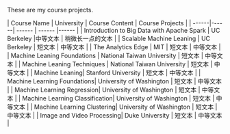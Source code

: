 These are my course projects.

| Course Name | University | Course Content | Course Projects | 
| ------|------| ------ | ------ |------ |
| Introduction to Big Data with Apache Spark | UC Berkeley |中等文本 | 稍微长一点的文本 |
| Scalable Machine Leaning | UC Berkeley | 短文本 | 中等文本 |
| The Analytics Edge | MIT | 短文本 | 中等文本 |
| Machine Leaning Foundations | National Taiwan University | 短文本 | 中等文本 |
| Machine Leaning Techniques | National Taiwan University | 短文本 | 中等文本 |
| Machine Leaning| Stanford University | 短文本 | 中等文本 |
| Machine Learning Foundations| University of Washington | 短文本 | 中等文本 |
| Machine Learning Regression| University of Washington | 短文本 | 中等文本 |
| Machine Learning Classification| University of Washington | 短文本 | 中等文本 |
| Machine Learning Clustering| University of Washington | 短文本 | 中等文本 |
| Image and Video Processing| Duke University | 短文本 | 中等文本 |
